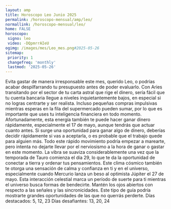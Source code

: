 ```yaml
---
layout: amp
title: Horoscopo Leo Junio 2025 
permalink: /horoscopo-mensual/amp/leo/
normallink: /horoscopo-mensual/leo/
home: FALSE
horoscopo:
 signo: leo
 video: -DQpmrrAIeU
ogimg: /images/mes/Leo_mes.png#2025-05-26
sitemap:
 priority: 1
 changefreq: 'monthly'
 lastmod: '2025-05-26'
---
```



Evita gastar de manera irresponsable este mes, querido Leo, o podrías acabar despilfarrando tu presupuesto antes de poder evaluarlo. Con Aries transitando por el sector de tu carta astral que rige el dinero, sería fácil que tu cuenta bancaria llegue a niveles inquietantemente bajos, en especial si no logras centrarte y ser realista. Incluso pequeñas compras impulsivas mientras esperas en la fila del supermercado pueden sumar, por lo que es importante que uses tu inteligencia financiera en todo momento.
Afortunadamente, esta energía también te puede hacer ganar dinero rápidamente, especialmente el 17 de mayo, aunque tendrás que actuar cuanto antes. Si surge una oportunidad para ganar algo de dinero, deberías decidir rápidamente si vas a aceptarla, o es probable que el trabajo quede para alguien más. Todo este rápido movimiento podría empezar a marearte, pero intenta no dejarte llevar por el nerviosismo a la hora de ganar o gastar en este momento.
La vibra se suaviza considerablemente una vez que la temporada de Tauro comienza el día 29, lo que te da la oportunidad de conectar a tierra y ordenar tus pensamientos.
Este clima cósmico también te otorga una sensación de calma y confianza en ti y en el universo, especialmente cuando Mercurio lanza un beso al optimista Júpiter el 27 de mayo. Esta interacción celestial marca un período de suerte para ti mientras el universo busca formas de bendecirte. Mantén los ojos abiertos con respecto a las señales y las sincronicidades. Este tipo de guía podría mostrarte grandes oportunidades de las que no querrás perderte.
Días destacados: 5, 12, 23
Días desafiantes: 13, 20, 24